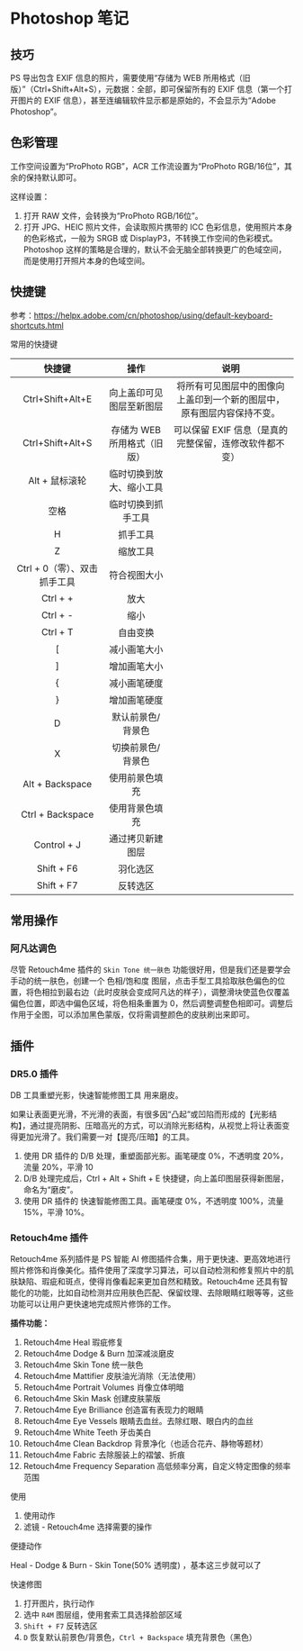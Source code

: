 # Photoshop 笔记

## 技巧

PS 导出包含 EXIF 信息的照片，需要使用“存储为 WEB 所用格式（旧版）”（Ctrl+Shift+Alt+S），元数据：全部，即可保留所有的 EXIF 信息（第一个打开图片的 EXIF 信息），甚至连编辑软件显示都是原始的，不会显示为“Adobe Photoshop”。

## 色彩管理

工作空间设置为“ProPhoto RGB”，ACR 工作流设置为“ProPhoto RGB/16位”，其余的保持默认即可。

这样设置：

1. 打开 RAW 文件，会转换为“ProPhoto RGB/16位”。
2. 打开 JPG、HEIC 照片文件，会读取照片携带的 ICC 色彩信息，使用照片本身的色彩格式，一般为 SRGB 或 DisplayP3，不转换工作空间的色彩模式。Photoshop 这样的策略是合理的，默认不会无脑全部转换更广的色域空间，而是使用打开照片本身的色域空间。

## 快捷键

参考：<https://helpx.adobe.com/cn/photoshop/using/default-keyboard-shortcuts.html>

常用的快捷键

|            快捷键            |           操作            |                             说明                             |
| :--------------------------: | :-----------------------: | :----------------------------------------------------------: |
|       Ctrl+Shift+Alt+E       | 向上盖印可见图层至新图层  | 将所有可见图层中的图像向上盖印到一个新的图层中，原有图层内容保持不变。 |
|       Ctrl+Shift+Alt+S       | 存储为 WEB 所用格式（旧版） |     可以保留 EXIF 信息（是真的完整保留，连修改软件都不变）     |
|        Alt + 鼠标滚轮        | 临时切换到放大、缩小工具  |                                                              |
|             空格             |    临时切换到抓手工具     |                                                              |
|              H               |         抓手工具          |                                                              |
|              Z               |         缩放工具          |                                                              |
| Ctrl + 0（零）、双击抓手工具 |       符合视图大小        |                                                              |
|           Ctrl + +           |           放大            |                                                              |
|           Ctrl + -           |           缩小            |                                                              |
|           Ctrl + T           |         自由变换          |                                                              |
|              [               |       减小画笔大小        |                                                              |
|              ]               |       增加画笔大小        |                                                              |
|              {               |       减小画笔硬度        |                                                              |
|              }               |       增加画笔硬度        |                                                              |
|              D               |     默认前景色/背景色     |                                                              |
|              X               |     切换前景色/背景色     |                                                              |
|       Alt + Backspace        |      使用前景色填充       |                                                              |
|       Ctrl + Backspace       |      使用背景色填充       |                                                              |
|         Control + J          |     通过拷贝新建图层      |                                                              |
|          Shift + F6          |         羽化选区          |                                                              |
|          Shift + F7          |         反转选区          |                                                              |

## 常用操作

### 阿凡达调色

尽管 Retouch4me 插件的 `Skin Tone 统一肤色` 功能很好用，但是我们还是要学会手动的统一肤色，创建一个 色相/饱和度 图层，点击手型工具拾取肤色偏色的位置，将色相拉到最右边（此时皮肤会变成阿凡达的样子），调整滑块使蓝色仅覆盖偏色位置，即选中偏色区域，将色相条重置为 0，然后调整调整色相即可。调整后作用于全图，可以添加黑色蒙版，仅将需调整颜色的皮肤刷出来即可。

## 插件

### DR5.0 插件

DB 工具重塑光影，快速智能修图工具 用来磨皮。

如果让表面更光滑，不光滑的表面，有很多因“凸起”或凹陷而形成的【光影结构】，通过提亮阴影、压暗高光的方式，可以消除光影结构，从视觉上将让表面变得更加光滑了。我们需要一对【提亮/压暗】的工具。

1. 使用 DR 插件的 D/B 处理，重塑面部光影。画笔硬度 0%，不透明度 20%，流量 20%，平滑 10
2. D/B 处理完成后，Ctrl + Alt + Shift + E 快捷键，向上盖印图层获得新图层，命名为“磨皮”。
3. 使用 DR 插件的 快速智能修图工具。画笔硬度 0%，不透明度 100%，流量 15%，平滑 10%。

### Retouch4me 插件

Retouch4me 系列插件是 PS 智能 AI 修图插件合集，用于更快速、更高效地进行照片修饰和肖像美化。插件使用了深度学习算法，可以自动检测和修复照片中的肌肤缺陷、瑕疵和斑点，使得肖像看起来更加自然和精致。Retouch4me 还具有智能化的功能，比如自动检测并应用肤色匹配、保留纹理、去除眼睛红眼等等，这些功能可以让用户更快速地完成照片修饰的工作。

**插件功能：**

1. Retouch4me Heal 瑕疵修复
2. Retouch4me Dodge & Burn 加深减淡磨皮
3. Retouch4me Skin Tone 统一肤色
4. Retouch4me Mattifier 皮肤油光消除（无法使用）
5. Retouch4me Portrait Volumes 肖像立体明暗
6. Retouch4me Skin Mask 创建皮肤蒙版
7. Retouch4me Eye Brilliance 创造富有表现力的眼睛
8. Retouch4me Eye Vessels 眼睛去血丝。去除红眼、眼白内的血丝
9. Retouch4me White Teeth 牙齿美白
10. Retouch4me Clean Backdrop 背景净化（也适合花卉、静物等题材）
11. Retouch4me Fabric 去除服装上的褶皱、折痕
12. Retouch4me Frequency Separation  高低频率分离，自定义特定图像的频率范围

使用

1. 使用动作
2. 滤镜 - Retouch4me 选择需要的操作

便捷动作

Heal - Dodge & Burn - Skin Tone(50% 透明度) ，基本这三步就可以了

快速修图

1. 打开图片，执行动作
2. 选中 `R4M` 图层组，使用套索工具选择脸部区域
3. `Shift + F7` 反转选区
4. `D` 恢复默认前景色/背景色，`Ctrl + Backspace` 填充背景色（黑色）
